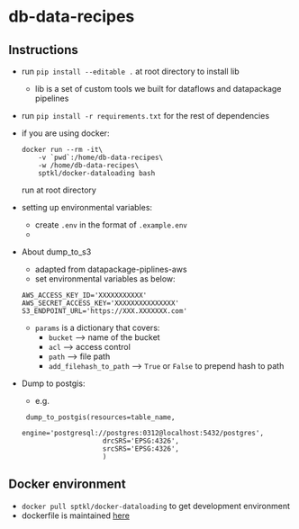 # db-data-recipes

## Instructions
+ run ```pip install --editable .``` at root directory to install lib
    + lib is a set of custom tools we built for dataflows and datapackage pipelines
+ run ```pip install -r requirements.txt``` for the rest of dependencies
+ if you are using docker:
    ```
    docker run --rm -it\
        -v `pwd`:/home/db-data-recipes\
        -w /home/db-data-recipes\
        sptkl/docker-dataloading bash
    ```
    run at root directory
+ setting up environmental variables: 
    + create `.env` in the format of `.example.env`
    + 

+ About dump_to_s3
  + adapted from datapackage-piplines-aws
  + set environmental variables as below:
  ```
  AWS_ACCESS_KEY_ID='XXXXXXXXXXX'
  AWS_SECRET_ACCESS_KEY='XXXXXXXXXXXXXXX'
  S3_ENDPOINT_URL='https://XXX.XXXXXXX.com'
  ```
  + `params` is a dictionary that covers:
    + `bucket` --> name of the bucket
    + `acl` --> access control
    + `path` --> file path
    + `add_filehash_to_path` --> `True` or `False` to prepend hash to path

+ Dump to postgis: 
    + e.g. 
    ```
     dump_to_postgis(resources=table_name, 
                        engine='postgresql://postgres:0312@localhost:5432/postgres',
                        drcSRS='EPSG:4326',
                        srcSRS='EPSG:4326',
                        )
    ```
## Docker environment
+ ```docker pull sptkl/docker-dataloading``` to get development environment
+ dockerfile is maintained [here](https://github.com/SPTKL/docker-dataloading)
